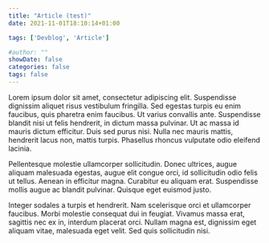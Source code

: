 ```yaml
---
title: "Article (test)"
date: 2021-11-01T18:10:14+01:00

tags: ['Devblog', 'Article']

#author: ""
showDate: false
categories: false
tags: false
---
```


Lorem ipsum dolor sit amet, consectetur adipiscing elit. Suspendisse dignissim aliquet risus vestibulum fringilla. Sed egestas turpis eu enim faucibus, quis pharetra enim faucibus. Ut varius convallis ante. Suspendisse blandit nisi ut felis hendrerit, in dictum massa pulvinar. Ut ac massa id mauris dictum efficitur. Duis sed purus nisi. Nulla nec mauris mattis, hendrerit lacus non, mattis turpis. Phasellus rhoncus vulputate odio eleifend lacinia.

Pellentesque molestie ullamcorper sollicitudin. Donec ultrices, augue aliquam malesuada egestas, augue elit congue orci, id sollicitudin odio felis ut tellus. Aenean in efficitur magna. Curabitur eu aliquam erat. Suspendisse mollis augue ac blandit pulvinar. Quisque eget euismod justo.

Integer sodales a turpis et hendrerit. Nam scelerisque orci et ullamcorper faucibus. Morbi molestie consequat dui in feugiat. Vivamus massa erat, sagittis nec ex in, interdum placerat orci. Nullam magna est, dignissim eget aliquam vitae, malesuada eget velit. Sed quis sollicitudin nisi.
